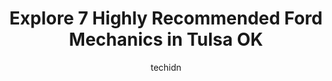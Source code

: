 ---
layout: ampstory
image: https://images.unsplash.com/photo-1548084564-80dcdf78c07d?ixlib=rb-4.0.3&ixid=MnwxMjA3fDB8MHxwaG90by1wYWdlfHx8fGVufDB8fHx8&auto=format&fit=crop&w=640&h=853&q=80
author: techidn
featured: false
description: When it comes to finding reliable automotive experts in Tulsa OK , USA, look no further than the 7 best Ford Mechanic in the area. With their exceptional skills and dedication to providing t
title: Explore 7 Highly Recommended Ford Mechanics in Tulsa OK
cover:
   title: Explore 7 Highly Recommended Ford Mechanics in Tulsa OK
   subtitle: Rickpate
   background: https://images.unsplash.com/photo-1548084564-80dcdf78c07d?ixlib=rb-4.0.3&ixid=MnwxMjA3fDB8MHxwaG90by1wYWdlfHx8fGVufDB8fHx8&auto=format&fit=crop&w=640&h=853&q=80

pages: 
 - layout: thirds
   top: <h1>#1 Bill Knight Ford</h1>
   bottom: "<p>The collision center has acted , since late July early August, that they were working on my wife vehicle. Each time my wife emailed ,they would reply with just calibratio</p>"
   background: https://www.knot35.com/toplist/wp-content/uploads/2023/06/best-ford-mechanic-1-in-tulsa-ok-1685833336.jpeg
   backgroundblur: true
 - layout: thirds
   top: <h1>#2 Fowler Ford</h1>
   bottom: "<p>3400 S Sheridan Rd, Tulsa, OK 74145, United States</p>"
   background: https://www.knot35.com/toplist/wp-content/uploads/2023/06/best-ford-mechanic-2-in-tulsa-ok-1685833336.jpeg
   cta:
      link: https://www.knot35.com/toplist/explore-7-highly-recommended-ford-mechanics-in-tulsa-ok/
      text: Explore 7 Highly Recommended Ford Mechanics in Tulsa OK
 - layout: thirds
   top: <h1>#3 RC Auto Specialists</h1>
   bottom: "<p>5822 S 107th E Ave, Tulsa, OK 74146, United States</p>"
   background: https://www.knot35.com/toplist/wp-content/uploads/2023/06/best-ford-mechanic-3-in-tulsa-ok-1685833336.jpeg
   cta:
      link: https://www.knot35.com/toplist/explore-7-highly-recommended-ford-mechanics-in-tulsa-ok/
      text: Explore 7 Highly Recommended Ford Mechanics in Tulsa OK
 - layout: thirds
   top: <h1>#4 Alternative Automotive</h1>
   bottom: "<p>5935 E 15th St, Tulsa, OK 74112, United States</p>"
   background: https://images.unsplash.com/photo-1527066579998-dbbae57f45ce?ixlib=rb-4.0.3&ixid=MnwxMjA3fDB8MHxwaG90by1wYWdlfHx8fGVufDB8fHx8&auto=format&fit=crop&w=640&h=853&q=80
   cta:
      link: https://www.knot35.com/toplist/explore-7-highly-recommended-ford-mechanics-in-tulsa-ok/
      text: Explore 7 Highly Recommended Ford Mechanics in Tulsa OK
 - layout: thirds
   top: <h1>#5 Fowler Ford Service Center</h1>
   bottom: "<p>3400 S Sheridan Rd, Tulsa, OK 74145, United States</p>"
   background: https://images.unsplash.com/photo-1496096265110-f83ad7f96608?ixlib=rb-4.0.3&ixid=MnwxMjA3fDB8MHxwaG90by1wYWdlfHx8fGVufDB8fHx8&auto=format&fit=crop&w=640&h=853&q=80
   cta:
      link: https://www.knot35.com/toplist/explore-7-highly-recommended-ford-mechanics-in-tulsa-ok/
      text: Explore 7 Highly Recommended Ford Mechanics in Tulsa OK
 - layout: thirds
   top: <h1>#6 Breedlove Performance Automotive</h1>
   bottom: "<p>1220 S Memorial Dr, Tulsa, OK 74112, United States</p>"
   background: https://images.unsplash.com/photo-1615749413727-825b59a857b5?ixlib=rb-4.0.3&ixid=MnwxMjA3fDB8MHxwaG90by1wYWdlfHx8fGVufDB8fHx8&auto=format&fit=crop&w=640&h=853&q=80
   cta:
      link: https://www.knot35.com/toplist/explore-7-highly-recommended-ford-mechanics-in-tulsa-ok/
      text: Explore 7 Highly Recommended Ford Mechanics in Tulsa OK
 - layout: thirds
   top: <h1>#7 Gary Johnston Truck and Auto Repair Inc.</h1>
   bottom: "<p>7602 E 42nd Pl, Tulsa, OK 74145, United States</p>"
   background: https://images.unsplash.com/photo-1527067829737-402993088e6b?ixlib=rb-4.0.3&ixid=MnwxMjA3fDB8MHxwaG90by1wYWdlfHx8fGVufDB8fHx8&auto=format&fit=crop&w=640&h=853&q=80
   cta:
      link: https://www.knot35.com/toplist/explore-7-highly-recommended-ford-mechanics-in-tulsa-ok/
      text: Explore 7 Highly Recommended Ford Mechanics in Tulsa OK
 - layout: thirds
   middle: Continue reading...
   background: https://images.unsplash.com/photo-1552083974-186346191183?ixlib=rb-4.0.3&ixid=MnwxMjA3fDB8MHxwaG90by1wYWdlfHx8fGVufDB8fHx8&auto=format&fit=crop&w=640&h=853&q=80
   cta:
      link: https://www.knot35.com/toplist/explore-7-highly-recommended-ford-mechanics-in-tulsa-ok/
      text: Explore 7 Highly Recommended Ford Mechanics in Tulsa OK
      
---